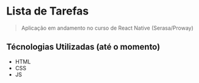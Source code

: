 # Lista de Tarefas
> Aplicação em andamento no curso de React Native (Serasa/Proway)

## Técnologias Utilizadas (até o momento)

- HTML
- CSS
- JS